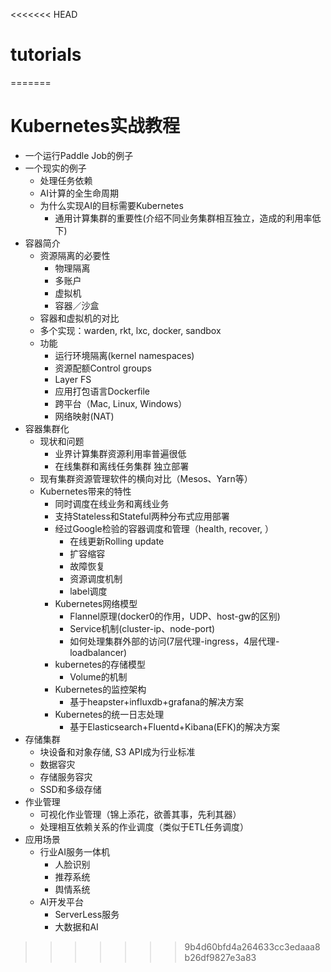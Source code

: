 <<<<<<< HEAD
# tutorials
=======
# Kubernetes实战教程

* 一个运行Paddle Job的例子
* 一个现实的例子
    * 处理任务依赖
    * AI计算的全生命周期
    * 为什么实现AI的目标需要Kubernetes
        * 通用计算集群的重要性(介绍不同业务集群相互独立，造成的利用率低下)
* 容器简介
   * 资源隔离的必要性
       * 物理隔离
       * 多账户
       * 虚拟机
       * 容器／沙盒
   * 容器和虚拟机的对比
   * 多个实现：warden, rkt, lxc, docker, sandbox
   * 功能
       * 运行环境隔离(kernel namespaces)
       * 资源配额Control groups
       * Layer FS
       * 应用打包语言Dockerfile
       * 跨平台（Mac, Linux, Windows）
       * 网络映射(NAT)
* 容器集群化
   * 现状和问题
       * 业界计算集群资源利用率普遍很低
       * 在线集群和离线任务集群 独立部署
   * 现有集群资源管理软件的横向对比（Mesos、Yarn等）
   * Kubernetes带来的特性
       * 同时调度在线业务和离线业务
       * 支持Stateless和Stateful两种分布式应用部署
       * 经过Google检验的容器调度和管理（health, recover, ）
           * 在线更新Rolling update
           * 扩容缩容
           * 故障恢复
           * 资源调度机制
           * label调度
       * Kubernetes网络模型
           * Flannel原理(docker0的作用，UDP、host-gw的区别)
           * Service机制(cluster-ip、node-port)
           * 如何处理集群外部的访问(7层代理-ingress，4层代理-loadbalancer)
       * kubernetes的存储模型
           * Volume的机制
       * Kubernetes的监控架构
           * 基于heapster+influxdb+grafana的解决方案
       * Kubernetes的统一日志处理
           * 基于Elasticsearch+Fluentd+Kibana(EFK)的解决方案
* 存储集群
   * 块设备和对象存储, S3 API成为行业标准
   * 数据容灾
   * 存储服务容灾
   * SSD和多级存储
* 作业管理
   * 可视化作业管理（锦上添花，欲善其事，先利其器）
   * 处理相互依赖关系的作业调度（类似于ETL任务调度）
* 应用场景
   * 行业AI服务一体机
       * 人脸识别
       * 推荐系统
       * 舆情系统
   * AI开发平台
      * ServerLess服务
      * 大数据和AI
>>>>>>> 9b4d60bfd4a264633cc3edaaa8b26df9827e3a83
